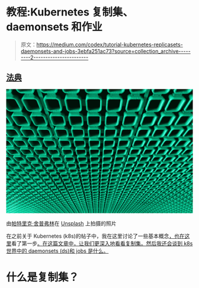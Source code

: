 # 教程:Kubernetes 复制集、daemonsets 和作业

> 原文：<https://medium.com/codex/tutorial-kubernetes-replicasets-daemonsets-and-jobs-3ebfa251ac73?source=collection_archive---------2----------------------->

## [法典](http://medium.com/codex)

![](img/97dfe225ad12721dd67f5965ed703652.png)

由[帕特里克·舍普弗林](https://unsplash.com/@patrickschoepflin?utm_source=unsplash&utm_medium=referral&utm_content=creditCopyText)在 [Unsplash](https://unsplash.com/s/photos/repeat?utm_source=unsplash&utm_medium=referral&utm_content=creditCopyText) 上拍摄的照片

在之前关于 Kubernetes (k8s)的帖子中，我在这里讨论了一些基本概念[，也在这里](https://mshazninazeer.medium.com/kubernetes-demystified-736756645001)看了第一步[。在这篇文章中，让我们更深入地看看复制集。然后我还会谈到 k8s 世界中的 daemonsets (ds)和 jobs 是什么。](https://mshazninazeer.medium.com/first-steps-in-kubernetes-96ec150b95ae)

# 什么是复制集？